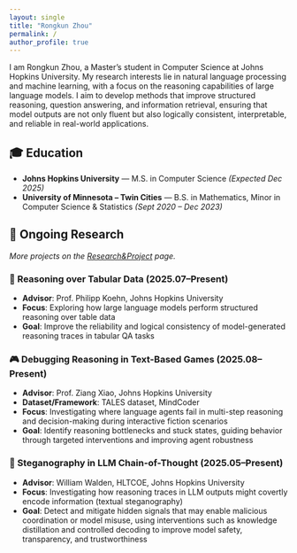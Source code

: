 ```yaml
---
layout: single
title: "Rongkun Zhou"
permalink: /
author_profile: true
---
```


<!-- ===== Self Summary ===== -->
I am Rongkun Zhou, a Master’s student in Computer Science at Johns Hopkins University.
My research interests lie in natural language processing and machine learning, with a focus on the reasoning capabilities of large language models. 
I aim to develop methods that improve structured reasoning, question answering, and information retrieval, ensuring that model outputs are not only fluent but also logically consistent, interpretable, and reliable in real-world applications.

## 🎓 Education
- **Johns Hopkins University** — M.S. in Computer Science *(Expected Dec 2025)*  
- **University of Minnesota – Twin Cities** — B.S. in Mathematics, Minor in Computer Science & Statistics *(Sept 2020 – Dec 2023)*

## 🔬 Ongoing Research <a id="ongoing"></a>
<em>More projects on the <a href="/research-project/">Research&Project</a> page.</em>

### 🧠 Reasoning over Tabular Data (2025.07–Present)  
- **Advisor**: Prof. Philipp Koehn, Johns Hopkins University  
- **Focus**: Exploring how large language models perform structured reasoning over table data  
- **Goal**: Improve the reliability and logical consistency of model-generated reasoning traces in tabular QA tasks  

### 🎮 Debugging Reasoning in Text-Based Games (2025.08–Present)  
- **Advisor**: Prof. Ziang Xiao, Johns Hopkins University  
- **Dataset/Framework**: TALES dataset, MindCoder  
- **Focus**: Investigating where language agents fail in multi-step reasoning and decision-making during interactive fiction scenarios  
- **Goal**: Identify reasoning bottlenecks and stuck states, guiding behavior through targeted interventions and improving agent robustness  

### 🔐 Steganography in LLM Chain-of-Thought (2025.05–Present)  
- **Advisor**: William Walden, HLTCOE, Johns Hopkins University  
- **Focus**: Investigating how reasoning traces in LLM outputs might covertly encode information (textual steganography)  
- **Goal**: Detect and mitigate hidden signals that may enable malicious coordination or model misuse, using interventions such as knowledge distillation and controlled decoding to improve model safety, transparency, and trustworthiness  

